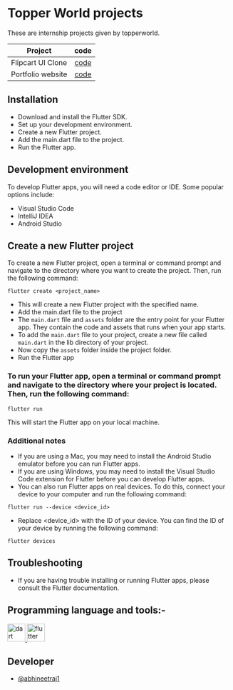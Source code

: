 # Topper World projects

These are internship projects given by topperworld.

| Project | code |
|--|:--:|
| Flipcart UI Clone | [code](flipcart/main.dart) |
| Portfolio website | [code](portfolio/main.dart) |

## Installation
*   Download and install the Flutter SDK.
*   Set up your development environment.
*   Create a new Flutter project.
*   Add the main.dart file to the project.
*   Run the Flutter app.

## Development environment

To develop Flutter apps, you will need a code editor or IDE. Some popular options include:

*   Visual Studio Code
*   IntelliJ IDEA
*   Android Studio

## Create a new Flutter project
To create a new Flutter project, open a terminal or command prompt and navigate to the directory where you want to create the project. Then, run the following command:
```
flutter create <project_name>
```
*   This will create a new Flutter project with the specified name.
*   Add the main.dart file to the project
*   The `main.dart` file and `assets` folder are the entry point for your Flutter app. They contain the code and assets that runs when your app starts.
*   To add the `main.dart` file to your project, create a new file called `main.dart` in the lib directory of your project.
*   Now copy the `assets` folder inside the project folder.
*   Run the Flutter app

### To run your Flutter app, open a terminal or command prompt and navigate to the directory where your project is located. Then, run the following command:

```
flutter run
```

This will start the Flutter app on your local machine.

### Additional notes

*   If you are using a Mac, you may need to install the Android Studio emulator before you can run Flutter apps.
*   If you are using Windows, you may need to install the Visual Studio Code extension for Flutter before you can develop Flutter apps.
*   You can also run Flutter apps on real devices. To do this, connect your device to your computer and run the following command:

```
flutter run --device <device_id>
```

*   Replace <device_id> with the ID of your device. You can find the ID of your device by running the following command:

```
flutter devices
```

## Troubleshooting
*   If you are having trouble installing or running Flutter apps, please consult the Flutter documentation.


## Programming language and tools:-
<a href="https://dart.dev" target="_blank" rel="noreferrer"> <img src="https://www.vectorlogo.zone/logos/dartlang/dartlang-icon.svg" alt="dart" width="40" height="40"/> </a> 
<a href="https://flutter.dev" target="_blank" rel="noreferrer"> <img src="https://cdn.iconscout.com/icon/free/png-256/free-flutter-2752187-2285004.png" alt="flutter" width="40" height="40"/> </a> 


## Developer
*   [@abhineetraj1](https://github.com/abhineetraj1)

